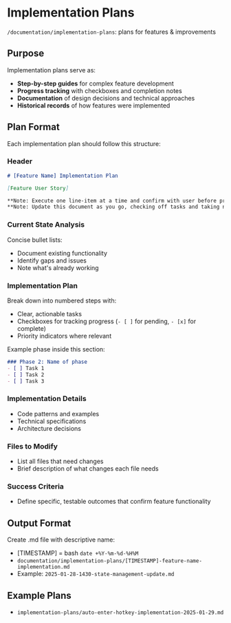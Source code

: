 # Implementation Plans

`/documentation/implementation-plans`: plans for features & improvements

## Purpose

Implementation plans serve as:
- **Step-by-step guides** for complex feature development
- **Progress tracking** with checkboxes and completion notes
- **Documentation** of design decisions and technical approaches
- **Historical records** of how features were implemented

## Plan Format

Each implementation plan should follow this structure:

### Header
```markdown
# [Feature Name] Implementation Plan

[Feature User Story]

**Note: Execute one line-item at a time and confirm with user before proceeding to next**
**Note: Update this document as you go, checking off tasks and taking notes needed for later**
```

### Current State Analysis
Concise bullet lists:
- Document existing functionality
- Identify gaps and issues
- Note what's already working

### Implementation Plan
Break down into numbered steps with:
- Clear, actionable tasks
- Checkboxes for tracking progress (`- [ ]` for pending, `- [x]` for complete)
- Priority indicators where relevant

Example phase inside this section:
```markdown
### Phase 2: Name of phase
- [ ] Task 1
- [ ] Task 2
- [ ] Task 3
```

### Implementation Details
- Code patterns and examples
- Technical specifications
- Architecture decisions

### Files to Modify
- List all files that need changes
- Brief description of what changes each file needs

### Success Criteria
- Define specific, testable outcomes that confirm feature functionality

## Output Format

Create .md file with descriptive name:
- [TIMESTAMP] = bash `date +%Y-%m-%d-%H%M`
- `documentation/implementation-plans/[TIMESTAMP]-feature-name-implementation.md`
- Example: `2025-01-28-1430-state-management-update.md`

## Example Plans

- `implementation-plans/auto-enter-hotkey-implementation-2025-01-29.md`